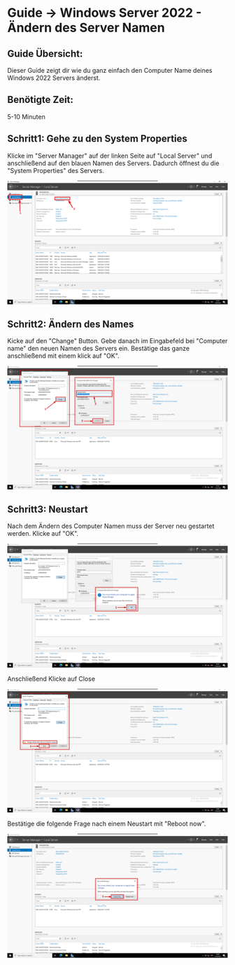 # Guide -> Windows Server 2022 - Ändern des Server Namen
## Guide Übersicht:
Dieser Guide zeigt dir wie du ganz einfach den Computer Name deines Windows 2022 Servers änderst.
## Benötigte Zeit:
5-10 Minuten
## Schritt1: Gehe zu den System Properties

Klicke im "Server Manager" auf der linken Seite auf "Local Server" und anschließend auf den blauen Namen des Servers. Dadurch öffnest du die "System Properties" des Servers.

![image](https://github.com/GeraldLeikam/tutorials/blob/master/images/windows/server/change_sever_name/windows_server_2022_change_servername_go_to_system_properties.png)

## Schritt2: Ändern des Names

Kicke auf den "Change" Button. Gebe danach im Eingabefeld bei "Computer name" den neuen Namen des Servers ein. Bestätige das ganze anschließend mit einem klick auf "OK".

![image](https://github.com/GeraldLeikam/tutorials/blob/master/images/windows/server/change_sever_name/windows_server_2022_change_servername_system_properties_change.png)

## Schritt3: Neustart

Nach dem Ändern des Computer Namen muss der Server neu gestartet werden. Klicke auf "OK".

![image](https://github.com/GeraldLeikam/tutorials/blob/master/images/windows/server/change_sever_name/windows_server_2022_change_servername_system_properties_reboot.png)

Anschließend Klicke auf Close

![image](https://github.com/GeraldLeikam/tutorials/blob/master/images/windows/server/change_sever_name/windows_server_2022_change_servername_system_properties_close.png)

Bestätige die folgende Frage nach einem Neustart mit "Reboot now".

![image](https://github.com/GeraldLeikam/tutorials/blob/master/images/windows/server/change_sever_name/windows_server_2022_change_servername_system_properties_reboot_question.png)